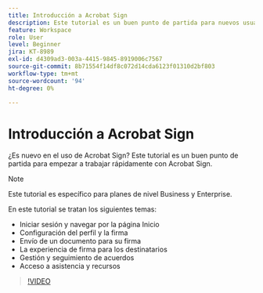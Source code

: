```yaml
---
title: Introducción a Acrobat Sign
description: Este tutorial es un buen punto de partida para nuevos usuarios en Acrobat Sign
feature: Workspace
role: User
level: Beginner
jira: KT-8989
exl-id: d4309ad3-003a-4415-9845-8919006c7567
source-git-commit: 8b71554f14df8c072d14cda6123f01310d2bf803
workflow-type: tm+mt
source-wordcount: '94'
ht-degree: 0%

---
```


# Introducción a Acrobat Sign

¿Es nuevo en el uso de Acrobat Sign? Este tutorial es un buen punto de partida para empezar a trabajar rápidamente con Acrobat Sign.

>[!NOTE]
>
>Este tutorial es específico para planes de nivel Business y Enterprise.

En este tutorial se tratan los siguientes temas:

* Iniciar sesión y navegar por la página Inicio
* Configuración del perfil y la firma
* Envío de un documento para su firma
* La experiencia de firma para los destinatarios
* Gestión y seguimiento de acuerdos
* Acceso a asistencia y recursos

>[!VIDEO](https://video.tv.adobe.com/v/337151?quality=12&learn=on&hidetitle=true)
